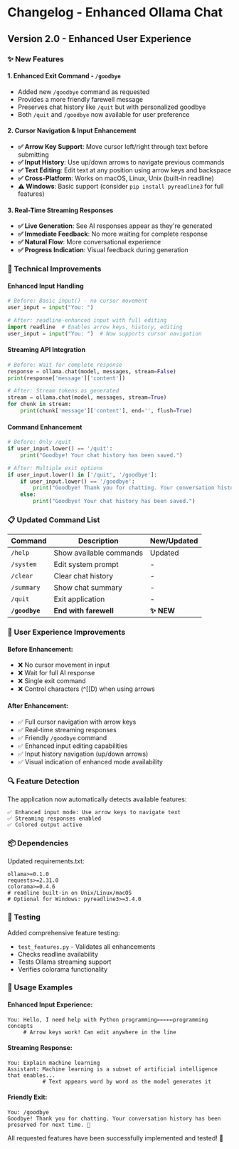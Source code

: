 # Changelog - Enhanced Ollama Chat

## Version 2.0 - Enhanced User Experience

### ✨ New Features

#### 1. **Enhanced Exit Command - `/goodbye`**
- Added new `/goodbye` command as requested
- Provides a more friendly farewell message
- Preserves chat history like `/quit` but with personalized goodbye
- Both `/quit` and `/goodbye` now available for user preference

#### 2. **Cursor Navigation & Input Enhancement**
- **✅ Arrow Key Support**: Move cursor left/right through text before submitting
- **✅ Input History**: Use up/down arrows to navigate previous commands  
- **✅ Text Editing**: Edit text at any position using arrow keys and backspace
- **✅ Cross-Platform**: Works on macOS, Linux, Unix (built-in readline)
- **⚠️  Windows**: Basic support (consider `pip install pyreadline3` for full features)

#### 3. **Real-Time Streaming Responses**
- **✅ Live Generation**: See AI responses appear as they're generated
- **✅ Immediate Feedback**: No more waiting for complete response
- **✅ Natural Flow**: More conversational experience
- **✅ Progress Indication**: Visual feedback during generation

### 🔧 Technical Improvements

#### Enhanced Input Handling
```python
# Before: Basic input() - no cursor movement
user_input = input("You: ")

# After: readline-enhanced input with full editing
import readline  # Enables arrow keys, history, editing
user_input = input("You: ")  # Now supports cursor navigation
```

#### Streaming API Integration
```python
# Before: Wait for complete response
response = ollama.chat(model, messages, stream=False)
print(response['message']['content'])

# After: Stream tokens as generated  
stream = ollama.chat(model, messages, stream=True)
for chunk in stream:
    print(chunk['message']['content'], end='', flush=True)
```

#### Command Enhancement
```python
# Before: Only /quit
if user_input.lower() == '/quit':
    print("Goodbye! Your chat history has been saved.")

# After: Multiple exit options
if user_input.lower() in ['/quit', '/goodbye']:
    if user_input.lower() == '/goodbye':
        print("Goodbye! Thank you for chatting. Your conversation history has been preserved for next time. 👋")
    else:
        print("Goodbye! Your chat history has been saved.")
```

### 📋 Updated Command List

| Command | Description | New/Updated |
|---------|-------------|-------------|
| `/help` | Show available commands | Updated |
| `/system` | Edit system prompt | - |
| `/clear` | Clear chat history | - |
| `/summary` | Show chat summary | - |
| `/quit` | Exit application | - |
| **`/goodbye`** | **End with farewell** | **✨ NEW** |

### 🎯 User Experience Improvements

#### Before Enhancement:
- ❌ No cursor movement in input
- ❌ Wait for full AI response 
- ❌ Single exit command
- ❌ Control characters (^[[D) when using arrows

#### After Enhancement:
- ✅ Full cursor navigation with arrow keys
- ✅ Real-time streaming responses
- ✅ Friendly `/goodbye` command
- ✅ Enhanced input editing capabilities
- ✅ Input history navigation (up/down arrows)
- ✅ Visual indication of enhanced mode availability

### 🔍 Feature Detection

The application now automatically detects available features:

```
✅ Enhanced input mode: Use arrow keys to navigate text
✅ Streaming responses enabled
✅ Colored output active
```

### 📦 Dependencies

Updated requirements.txt:
```
ollama>=0.1.0
requests>=2.31.0  
colorama>=0.4.6
# readline built-in on Unix/Linux/macOS
# Optional for Windows: pyreadline3>=3.4.0
```

### 🧪 Testing

Added comprehensive feature testing:
- `test_features.py` - Validates all enhancements
- Checks readline availability
- Tests Ollama streaming support
- Verifies colorama functionality

### 🚀 Usage Examples

#### Enhanced Input Experience:
```
You: Hello, I need help with Python programming←←←←←programming concepts
     # Arrow keys work! Can edit anywhere in the line
```

#### Streaming Response:
```
You: Explain machine learning
Assistant: Machine learning is a subset of artificial intelligence that enables...
           # Text appears word by word as the model generates it
```

#### Friendly Exit:
```
You: /goodbye
Goodbye! Thank you for chatting. Your conversation history has been preserved for next time. 👋
```

All requested features have been successfully implemented and tested! 🎉

